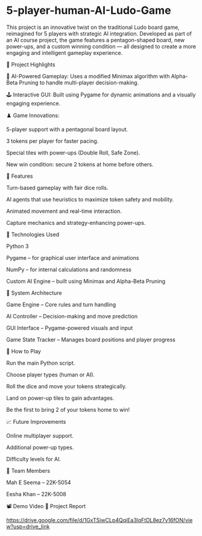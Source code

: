 # 5-player-human-AI-Ludo-Game
This project is an innovative twist on the traditional Ludo board game, reimagined for 5 players with strategic AI integration. Developed as part of an AI course project, the game features a pentagon-shaped board, new power-ups, and a custom winning condition — all designed to create a more engaging and intelligent gameplay experience.

📌 Project Highlights

🧠 AI-Powered Gameplay: Uses a modified Minimax algorithm with Alpha-Beta Pruning to handle multi-player decision-making.

🕹️ Interactive GUI: Built using Pygame for dynamic animations and a visually engaging experience.


♟️ Game Innovations:

5-player support with a pentagonal board layout.

3 tokens per player for faster pacing.

Special tiles with power-ups (Double Roll, Safe Zone).

New win condition: secure 2 tokens at home before others.


🚀 Features

Turn-based gameplay with fair dice rolls.

AI agents that use heuristics to maximize token safety and mobility.

Animated movement and real-time interaction.

Capture mechanics and strategy-enhancing power-ups.


🧩 Technologies Used

Python 3

Pygame – for graphical user interface and animations

NumPy – for internal calculations and randomness

Custom AI Engine – built using Minimax and Alpha-Beta Pruning


📐 System Architecture

Game Engine – Core rules and turn handling

AI Controller – Decision-making and move prediction

GUI Interface – Pygame-powered visuals and input

Game State Tracker – Manages board positions and player progress


🎯 How to Play

Run the main Python script.

Choose player types (human or AI).

Roll the dice and move your tokens strategically.

Land on power-up tiles to gain advantages.

Be the first to bring 2 of your tokens home to win!


📈 Future Improvements

Online multiplayer support.

Additional power-up types.

Difficulty levels for AI.


👥 Team Members

Mah E Seema – 22K-5054

Eesha Khan – 22K-5008

📽️ Demo Video 
📄 Project Report

https://drive.google.com/file/d/1GxTSiwCLp4QqiEa3lqFtDL8ez7v16fON/view?usp=drive_link
